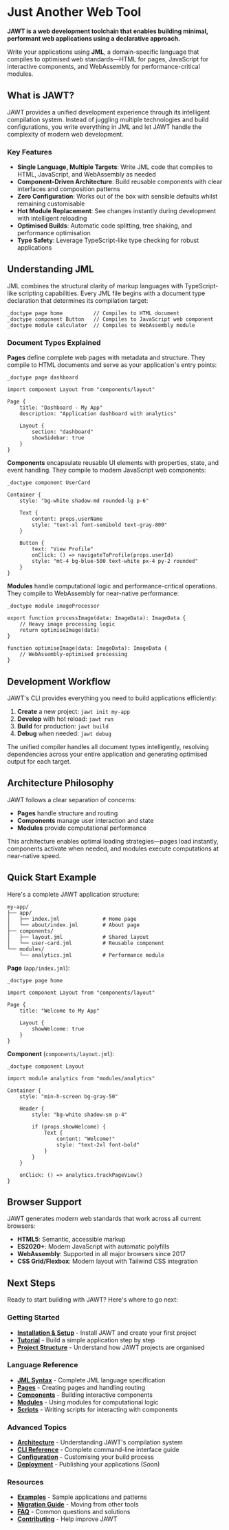 # Just Another Web Tool

**JAWT is a web development toolchain that enables building minimal, performant web applications using a declarative approach.**

Write your applications using **JML**, a domain-specific language that compiles to optimised web standards—HTML for pages, JavaScript for interactive components, and WebAssembly for performance-critical modules.

## What is JAWT?

JAWT provides a unified development experience through its intelligent compilation system. Instead of juggling multiple technologies and build configurations, you write everything in JML and let JAWT handle the complexity of modern web development.

### Key Features

- **Single Language, Multiple Targets**: Write JML code that compiles to HTML, JavaScript, and WebAssembly as needed
- **Component-Driven Architecture**: Build reusable components with clear interfaces and composition patterns
- **Zero Configuration**: Works out of the box with sensible defaults whilst remaining customisable
- **Hot Module Replacement**: See changes instantly during development with intelligent reloading
- **Optimised Builds**: Automatic code splitting, tree shaking, and performance optimisation
- **Type Safety**: Leverage TypeScript-like type checking for robust applications

## Understanding JML

JML combines the structural clarity of markup languages with TypeScript-like scripting capabilities. Every JML file begins with a document type declaration that determines its compilation target:

```jml
_doctype page home          // Compiles to HTML document
_doctype component Button   // Compiles to JavaScript web component  
_doctype module calculator  // Compiles to WebAssembly module
```

### Document Types Explained

**Pages** define complete web pages with metadata and structure. They compile to HTML documents and serve as your application's entry points:

```jml
_doctype page dashboard

import component Layout from "components/layout"

Page {
    title: "Dashboard - My App"
    description: "Application dashboard with analytics"
    
    Layout {
        section: "dashboard"
        showSidebar: true
    }
}
```

**Components** encapsulate reusable UI elements with properties, state, and event handling. They compile to modern JavaScript web components:

```jml
_doctype component UserCard

Container {
    style: "bg-white shadow-md rounded-lg p-6"
    
    Text {
        content: props.userName
        style: "text-xl font-semibold text-gray-800"
    }
    
    Button {
        text: "View Profile"
        onClick: () => navigateToProfile(props.userId)
        style: "mt-4 bg-blue-500 text-white px-4 py-2 rounded"
    }
}
```

**Modules** handle computational logic and performance-critical operations. They compile to WebAssembly for near-native performance:

```jml
_doctype module imageProcessor

export function processImage(data: ImageData): ImageData {
    // Heavy image processing logic
    return optimiseImage(data)
}

function optimiseImage(data: ImageData): ImageData {
    // WebAssembly-optimised processing
}
```

## Development Workflow

JAWT's CLI provides everything you need to build applications efficiently:

1. **Create** a new project: `jawt init my-app`
2. **Develop** with hot reload: `jawt run`
3. **Build** for production: `jawt build`
4. **Debug** when needed: `jawt debug`

The unified compiler handles all document types intelligently, resolving dependencies across your entire application and generating optimised output for each target.

## Architecture Philosophy

JAWT follows a clear separation of concerns:

- **Pages** handle structure and routing
- **Components** manage user interaction and state
- **Modules** provide computational performance

This architecture enables optimal loading strategies—pages load instantly, components activate when needed, and modules execute computations at near-native speed.

## Quick Start Example

Here's a complete JAWT application structure:

```
my-app/
├── app/
│   ├── index.jml              # Home page
│   └── about/index.jml        # About page  
├── components/
│   ├── layout.jml             # Shared layout
│   └── user-card.jml          # Reusable component
└── modules/
    └── analytics.jml          # Performance module
```

**Page** (`app/index.jml`):
```jml
_doctype page home

import component Layout from "components/layout"

Page {
    title: "Welcome to My App"
    
    Layout {
        showWelcome: true
    }
}
```

**Component** (`components/layout.jml`):
```jml
_doctype component Layout

import module analytics from "modules/analytics"

Container {
    style: "min-h-screen bg-gray-50"
    
    Header {
        style: "bg-white shadow-sm p-4"
        
        if (props.showWelcome) {
            Text {
                content: "Welcome!"
                style: "text-2xl font-bold"
            }
        }
    }
    
    onClick: () => analytics.trackPageView()
}
```

## Browser Support

JAWT generates modern web standards that work across all current browsers:

- **HTML5**: Semantic, accessible markup
- **ES2020+**: Modern JavaScript with automatic polyfills
- **WebAssembly**: Supported in all major browsers since 2017
- **CSS Grid/Flexbox**: Modern layout with Tailwind CSS integration

## Next Steps

Ready to start building with JAWT? Here's where to go next:

### Getting Started
- **[Installation & Setup](getting-started/installation.md)** - Install JAWT and create your first project
- **[Tutorial](tutorial/first-page.md)** - Build a simple application step by step
- **[Project Structure](getting-started/project-structure.md)** - Understand how JAWT projects are organised

### Language Reference
- **[JML Syntax](jml/syntax.md)** - Complete JML language specification
- **[Pages](jml/pages.md)** - Creating pages and handling routing
- **[Components](jml/components.md)** - Building interactive components
- **[Modules](jml/modules.md)** - Using modules for computational logic
- **[Scripts](jml/scripts.md)** - Writing scripts for interacting with components

### Advanced Topics
- **[Architecture](architecture/index.md)** - Understanding JAWT's compilation system
- **[CLI Reference](references/cli.md)** - Complete command-line interface guide
- **[Configuration](architecture/configuration.md)** - Customising your build process
- **[Deployment](deployment/index.md)** - Publishing your applications (Soon)

### Resources
- **[Examples](examples/index.md)** - Sample applications and patterns
- **[Migration Guide](resources/migration.md)** - Moving from other tools
- **[FAQ](resources/faq.md)** - Common questions and solutions
- **[Contributing](contributing/index.md)** - Help improve JAWT